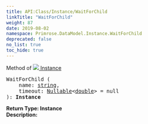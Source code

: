 ```yaml
---
title: API:Class/Instance/WaitForChild
linkTitle: "WaitForChild"
weight: 87
date: 2019-08-02
namespace: Primrose.DataModel.Instance.WaitForChild
deprecated: false
no_list: true
toc_hide: true
---
```

Method of <a href="/docs/api-reference/Class/Instance"><img src="/icons/silk/default.png"/>&nbsp;Instance</a>
<pre class="method-declaration">
WaitForChild (
    name: <a class="type" href="/docs/api-reference/System/string">string</a>,
    timeout: <a class="type" href="/docs/api-reference/System/Nullable">Nullable</a><<a class="type" href="/docs/api-reference/System/Primitives#double">double</a>> = <a class="default-param int-param">null</a>
): <b class="page-type">Instance</b></pre>
<b>Return Type: </b>
<b class="page-type">Instance</b>
<br/>
<b>Description: </b>